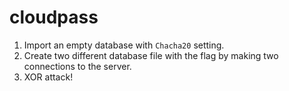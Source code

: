# cloudpass

1. Import an empty database with `Chacha20` setting.
2. Create two different database file with the flag by making two connections to the server.
3. XOR attack!